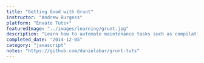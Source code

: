 ```yaml
---
title: "Getting Good with Grunt"
instructor: "Andrew Burgess"
platform: "Envato Tuts+"
featuredImage: "../images/learning/grunt.jpg"
description: "Learn how to automate maintenance tasks such as compilation, unit testing, and linting."
completed_date: "2014-12-05"
category: "javascript"
notes: "https://github.com/danielabar/grunt-tuts"
---
```

